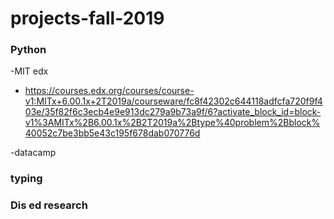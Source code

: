 # projects-fall-2019

### Python

-MIT edx

- https://courses.edx.org/courses/course-v1:MITx+6.00.1x+2T2019a/courseware/fc8f42302c644118adfcfa720f9f403e/35f82f6c3ecb4e9e913dc279a9b73a9f/6?activate_block_id=block-v1%3AMITx%2B6.00.1x%2B2T2019a%2Btype%40problem%2Bblock%40052c7be3bb5e43c195f678dab070776d

-datacamp



### typing


### Dis ed research